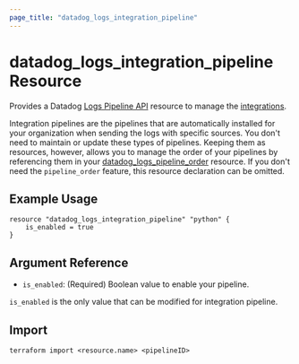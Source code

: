 ```yaml
---
page_title: "datadog_logs_integration_pipeline"
---
```


# datadog_logs_integration_pipeline Resource

Provides a Datadog [Logs Pipeline API](https://docs.datadoghq.com/api/v1/logs-pipelines/) resource to manage
the [integrations](https://docs.datadoghq.com/logs/log_collection/?tab=tcpussite).

Integration pipelines are the pipelines that are automatically installed for your organization when sending the logs with
specific sources. You don't need to maintain or update these types of pipelines. Keeping them as resources, however,
allows you to manage the order of your pipelines by referencing them in your
[datadog_logs_pipeline_order](logs_pipeline_order.html#datadog_logs_pipeline_order) resource. If you don't need the
`pipeline_order` feature, this resource declaration can be omitted.

## Example Usage

```hcl
resource "datadog_logs_integration_pipeline" "python" {
    is_enabled = true
}
```

## Argument Reference

* `is_enabled`: (Required) Boolean value to enable your pipeline.

`is_enabled` is the only value that can be modified for integration pipeline.

## Import

```terraform import <resource.name> <pipelineID>```
